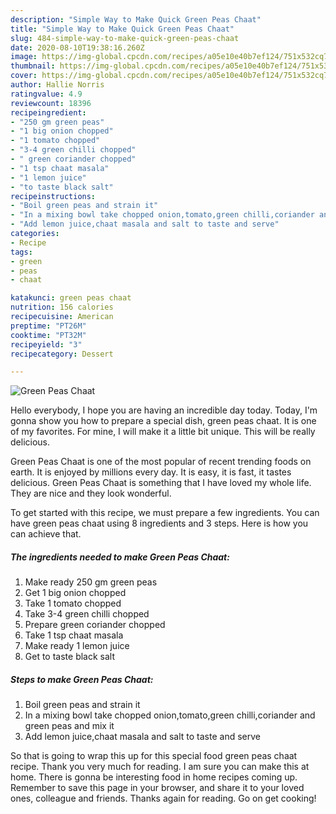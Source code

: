 ```yaml
---
description: "Simple Way to Make Quick Green Peas Chaat"
title: "Simple Way to Make Quick Green Peas Chaat"
slug: 484-simple-way-to-make-quick-green-peas-chaat
date: 2020-08-10T19:38:16.260Z
image: https://img-global.cpcdn.com/recipes/a05e10e40b7ef124/751x532cq70/green-peas-chaat-recipe-main-photo.jpg
thumbnail: https://img-global.cpcdn.com/recipes/a05e10e40b7ef124/751x532cq70/green-peas-chaat-recipe-main-photo.jpg
cover: https://img-global.cpcdn.com/recipes/a05e10e40b7ef124/751x532cq70/green-peas-chaat-recipe-main-photo.jpg
author: Hallie Norris
ratingvalue: 4.9
reviewcount: 18396
recipeingredient:
- "250 gm green peas"
- "1 big onion chopped"
- "1 tomato chopped"
- "3-4 green chilli chopped"
- " green coriander chopped"
- "1 tsp chaat masala"
- "1 lemon juice"
- "to taste black salt"
recipeinstructions:
- "Boil green peas and strain it"
- "In a mixing bowl take chopped onion,tomato,green chilli,coriander and green peas and mix it"
- "Add lemon juice,chaat masala and salt to taste and serve"
categories:
- Recipe
tags:
- green
- peas
- chaat

katakunci: green peas chaat 
nutrition: 156 calories
recipecuisine: American
preptime: "PT26M"
cooktime: "PT32M"
recipeyield: "3"
recipecategory: Dessert

---
```



![Green Peas Chaat](https://img-global.cpcdn.com/recipes/a05e10e40b7ef124/751x532cq70/green-peas-chaat-recipe-main-photo.jpg)

Hello everybody, I hope you are having an incredible day today. Today, I'm gonna show you how to prepare a special dish, green peas chaat. It is one of my favorites. For mine, I will make it a little bit unique. This will be really delicious.



Green Peas Chaat is one of the most popular of recent trending foods on earth. It is enjoyed by millions every day. It is easy, it is fast, it tastes delicious. Green Peas Chaat is something that I have loved my whole life. They are nice and they look wonderful.


To get started with this recipe, we must prepare a few ingredients. You can have green peas chaat using 8 ingredients and 3 steps. Here is how you can achieve that.

<!--inarticleads1-->

##### The ingredients needed to make Green Peas Chaat:

1. Make ready 250 gm green peas
1. Get 1 big onion chopped
1. Take 1 tomato chopped
1. Take 3-4 green chilli chopped
1. Prepare  green coriander chopped
1. Take 1 tsp chaat masala
1. Make ready 1 lemon juice
1. Get to taste black salt




<!--inarticleads2-->

##### Steps to make Green Peas Chaat:

1. Boil green peas and strain it
1. In a mixing bowl take chopped onion,tomato,green chilli,coriander and green peas and mix it
1. Add lemon juice,chaat masala and salt to taste and serve




So that is going to wrap this up for this special food green peas chaat recipe. Thank you very much for reading. I am sure you can make this at home. There is gonna be interesting food in home recipes coming up. Remember to save this page in your browser, and share it to your loved ones, colleague and friends. Thanks again for reading. Go on get cooking!

